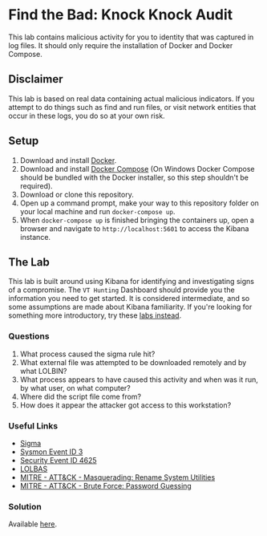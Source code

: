 # Find the Bad: Knock Knock Audit
This lab contains malicious activity for you to identity that was captured in log files. It should only require the installation of Docker and Docker Compose. 

## Disclaimer
This lab is based on real data containing actual malicious indicators. If you attempt to do things such as find and run files, or visit network entities that occur in these logs, you do so at your own risk.

## Setup
1) Download and install [Docker](https://www.docker.com/get-started).
2) Download and install [Docker Compose](https://docs.docker.com/compose/install/) (On Windows Docker Compose should be bundled with the Docker installer, so this step shouldn't be required).
3) Download or clone this repository.
4) Open up a command prompt, make your way to this repository folder on your local machine and run `docker-compose up`.
5) When `docker-compose up` is finished bringing the containers up, open a browser and navigate to `http://localhost:5601` to access the Kibana instance.

## The Lab
This lab is built around using Kibana for identifying and investigating signs of a compromise. The `VT Hunting` Dashboard should provide you the information you need to get started.  It is considered intermediate, and so some assumptions are made about Kibana familiarity.  If you're looking for something more introductory, try these [labs instead](https://findthebad.com/tags/introductory/).

### Questions
1) What process caused the sigma rule hit?
2) What external file was attempted to be downloaded remotely and by what LOLBIN?
3) What process appears to have caused this activity and when was it run, by what user, on what computer?
4) Where did the script file come from?
5) How does it appear the attacker got access to this workstation?

### Useful Links
- [Sigma](https://github.com/Neo23x0/sigma)
- [Sysmon Event ID 3](https://docs.microsoft.com/en-us/sysinternals/downloads/sysmon#event-id-3-network-connection)
- [Security Event ID 4625](https://www.ultimatewindowssecurity.com/securitylog/encyclopedia/event.aspx?eventID=4625)
- [LOLBAS](https://lolbas-project.github.io/#)
- [MITRE - ATT&CK - Masquerading: Rename System Utilities](https://attack.mitre.org/techniques/T1036/003/)
- [MITRE - ATT&CK - Brute Force: Password Guessing](https://attack.mitre.org/techniques/T1110/001/)

### Solution
Available [here](https://findthebad.com/knock-knock-audit//).
